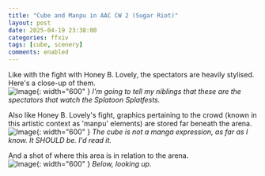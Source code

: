 ```yaml
---
title: "Cube and Manpu in AAC CW 2 (Sugar Riot)"
layout: post
date: 2025-04-19 23:38:00
categories: ffxiv
tags: [cube, scenery]
comments: enabled
---
```

Like with the fight with Honey B. Lovely, the spectators are heavily stylised. Here's a close-up of them.  
![Image](/AAC_CW2_3.jpg){: width="600" }
_I'm going to tell my niblings that these are the spectators that watch the Splatoon Splatfests._

Also like Honey B. Lovely's fight, graphics pertaining to the crowd (known in this artistic context as 'manpu' elements) are stored far beneath the arena.  
![Image](/AAC_CW2_1.jpg){: width="600" }
_The cube is not a manga expression, as far as I know. It SHOULD be. I'd read it._

And a shot of where this area is in relation to the arena.  
![Image](/AAC_CW2_2.jpg){: width="600" }
_Below, looking up._